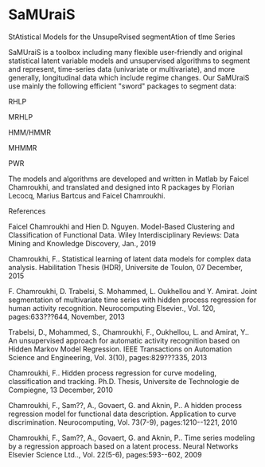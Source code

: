 # SaMUraiS
StAtistical Models for the UnsupeRvised segmentAtion of tIme Series

SaMUraiS is a toolbox including many flexible user-friendly and original statistical latent variable models and unsupervised algorithms to segment and represent, time-series data (univariate or multivariate), and more generally, longitudinal data which include regime changes.
Our SaMUraiS use mainly the following efficient "sword" packages to segment data:

RHLP 

MRHLP 

HMM/HMMR 

MHMMR 

PWR

The models and algorithms are developed and written in Matlab by Faicel Chamroukhi, and translated and designed into R packages by Florian Lecocq, Marius Bartcus and Faicel Chamroukhi.

References

Faicel Chamroukhi and Hien D. Nguyen. Model-Based Clustering and Classification of Functional Data. Wiley Interdisciplinary Reviews: Data Mining and Knowledge Discovery, Jan., 2019

Chamroukhi, F.. Statistical learning of latent data models for complex data analysis. Habilitation Thesis (HDR), Universite de Toulon, 07 December, 2015 

F. Chamroukhi, D. Trabelsi, S. Mohammed, L. Oukhellou and Y. Amirat. Joint segmentation of multivariate time series with hidden process regression for human activity recognition. Neurocomputing Elsevier., Vol. 120, pages:633???644, November, 2013

Trabelsi, D., Mohammed, S., Chamroukhi, F., Oukhellou, L. and Amirat, Y.. An unsupervised approach for automatic activity recognition based on Hidden Markov Model Regression. IEEE Transactions on Automation Science and Engineering, Vol. 3(10), pages:829???335, 2013

Chamroukhi, F.. Hidden process regression for curve modeling, classification and tracking. Ph.D. Thesis, Universite de Technologie de Compiegne, 13 December, 2010

Chamroukhi, F., Sam??, A., Govaert, G. and Aknin, P.. A hidden process regression model for functional data description. Application to curve discrimination. Neurocomputing, Vol. 73(7-9), pages:1210--1221, 2010

Chamroukhi, F., Sam??, A., Govaert, G. and Aknin, P.. Time series modeling by a regression approach based on a latent process. Neural Networks Elsevier Science Ltd.., Vol. 22(5-6), pages:593--602, 2009
